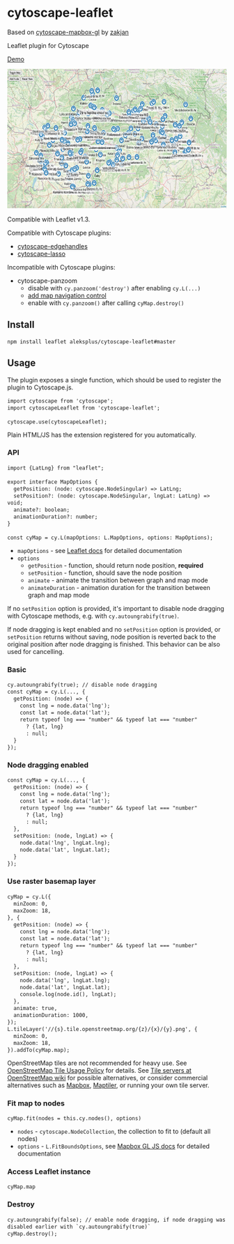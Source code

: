 # cytoscape-leaflet

Based on [cytoscape-mapbox-gl](https://zakjan.github.io/cytoscape-mapbox-gl/) by [zakjan](https://github.com/zakjan/)

Leaflet plugin for Cytoscape

[Demo](https://aleksplus.github.io/cytoscape-leaflet/)

<img src="docs/screenshot@2x.jpg" alt="Screenshot" width="640" height="320">

Compatible with Leaflet v1.3.

Compatible with Cytoscape plugins:

- [cytoscape-edgehandles](https://github.com/cytoscape/cytoscape.js-edgehandles)
- [cytoscape-lasso](https://github.com/zakjan/cytoscape-lasso)

Incompatible with Cytoscape plugins:

- cytoscape-panzoom
  - disable with `cy.panzoom('destroy')` after enabling `cy.L(...)`
  - [add map navigation control](#add-map-navigation-control)
  - enable with `cy.panzoom()` after calling `cyMap.destroy()`

## Install

```
npm install leaflet aleksplus/cytoscape-leaflet#master
```

## Usage

The plugin exposes a single function, which should be used to register the plugin to Cytoscape.js.

```
import cytoscape from 'cytoscape';
import cytoscapeLeaflet from 'cytoscape-leaflet';

cytoscape.use(cytoscapeLeaflet);
```

Plain HTML/JS has the extension registered for you automatically.

### API

```
import {LatLng} from "leaflet";

export interface MapOptions {
  getPosition: (node: cytoscape.NodeSingular) => LatLng;
  setPosition?: (node: cytoscape.NodeSingular, lngLat: LatLng) => void;
  animate?: boolean;
  animationDuration?: number;
}

const cyMap = cy.L(mapOptions: L.MapOptions, options: MapOptions);
```

- `mapOptions` - see [Leaflet docs](https://leafletjs.com/reference-1.3.4.html#map-option) for detailed documentation
- `options`
  - `getPosition` - function, should return node position, **required**
  - `setPosition` - function, should save the node position
  - `animate` - animate the transition between graph and map mode
  - `animateDuration` - animation duration for the transition between graph and map mode

If no `setPosition` option is provided, it's important to disable node dragging with Cytoscape methods, e.g. with `cy.autoungrabify(true)`.

If node dragging is kept enabled and no `setPosition` option is provided, or `setPosition` returns without saving, node position is reverted back to the original position after node dragging is finished. This behavior can be also used for cancelling.

### Basic

```
cy.autoungrabify(true); // disable node dragging
const cyMap = cy.L(..., {
  getPosition: (node) => {
    const lng = node.data('lng');
    const lat = node.data('lat');
    return typeof lng === "number" && typeof lat === "number"
      ? {lat, lng}
      : null;
  }
});
```

### Node dragging enabled

```
const cyMap = cy.L(..., {
  getPosition: (node) => {
    const lng = node.data('lng');
    const lat = node.data('lat');
    return typeof lng === "number" && typeof lat === "number"
      ? {lat, lng}
      : null;
  },
  setPosition: (node, lngLat) => {
    node.data('lng', lngLat.lng);
    node.data('lat', lngLat.lat);
  }
});
```

### Use raster basemap layer

```
cyMap = cy.L({
  minZoom: 0,
  maxZoom: 18,
}, {
  getPosition: (node) => {
    const lng = node.data('lng');
    const lat = node.data('lat');
    return typeof lng === "number" && typeof lat === "number"
      ? {lat, lng}
      : null;
  },
  setPosition: (node, lngLat) => {
    node.data('lng', lngLat.lng);
    node.data('lat', lngLat.lat);
    console.log(node.id(), lngLat);
  },
  animate: true,
  animationDuration: 1000,
});
L.tileLayer('//{s}.tile.openstreetmap.org/{z}/{x}/{y}.png', {
  minZoom: 0,
  maxZoom: 18,
}).addTo(cyMap.map);
```

OpenStreetMap tiles are not recommended for heavy use. See [OpenStreetMap Tile Usage Policy](https://operations.osmfoundation.org/policies/tiles/) for details. See [Tile servers at OpenStreetMap wiki](https://wiki.openstreetmap.org/wiki/Tile_servers) for possible alternatives, or consider commercial alternatives such as [Mapbox](https://studio.mapbox.com/), [Maptiler](https://cloud.maptiler.com/), or running your own tile server.


### Fit map to nodes

```
cyMap.fit(nodes = this.cy.nodes(), options)
```

- `nodes` - `cytoscape.NodeCollection`, the collection to fit to (default all nodes)
- `options` - `L.FitBoundsOptions`, see [Mapbox GL JS docs](https://docs.mapbox.com/mapbox-gl-js/api/map/#map#fitbounds) for detailed documentation

### Access Leaflet instance

```
cyMap.map
```

### Destroy

```
cy.autoungrabify(false); // enable node dragging, if node dragging was disabled earlier with `cy.autoungrabify(true)`
cyMap.destroy();
```
